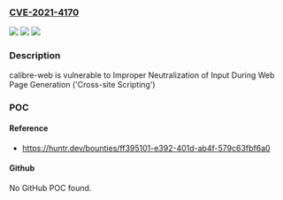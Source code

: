 ### [CVE-2021-4170](https://cve.mitre.org/cgi-bin/cvename.cgi?name=CVE-2021-4170)
![](https://img.shields.io/static/v1?label=Product&message=janeczku%2Fcalibre-web&color=blue)
![](https://img.shields.io/static/v1?label=Version&message=%3C%200.6.15%20&color=brighgreen)
![](https://img.shields.io/static/v1?label=Vulnerability&message=CWE-79%20Improper%20Neutralization%20of%20Input%20During%20Web%20Page%20Generation%20('Cross-site%20Scripting')&color=brighgreen)

### Description

calibre-web is vulnerable to Improper Neutralization of Input During Web Page Generation ('Cross-site Scripting')

### POC

#### Reference
- https://huntr.dev/bounties/ff395101-e392-401d-ab4f-579c63fbf6a0

#### Github
No GitHub POC found.

